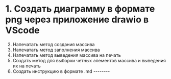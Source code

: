 # 1. Создать диаграмму в формате png через приложение drawio в VScode
2. Напечатать метод создания массива
3. Напечатать метод заполнения массива
4. Напечатать метод выведения массива на печать
5. Создать метод для выборки четных элементов массива и выведения их на печать
6. Создать инструкцию в формате .md  --------
